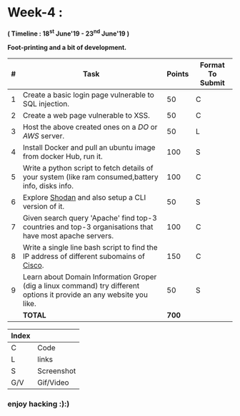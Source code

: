 # Week-4 :

**( Timeline : 18<sup>st</sup> June'19 - 23<sup>nd</sup> June'19 )**
 
 **Foot-printing and a bit of development.**

|#| Task		| Points	|	Format To Submit	|
|--| ------------- 	| -------------	|	-------------------		|
|1| Create a basic login page vulnerable to SQL injection.  | 50  |	C	|
|2| Create a web page vulnerable to XSS.  | 50  |	C	|
|3| Host the above created ones on a *DO* or *AWS* server. | 50  |	L |
|4| Install Docker and pull an ubuntu image from docker Hub, run it.  | 100  |		S	|
|5| Write a python script to fetch details of your system (like ram consumed,battery info, disks info.| 100  |	C	|
|6| Explore [Shodan](https://www.shodan.io/) and also setup a CLI version of it. | 50  |	S	|
|7| Given search query 'Apache' find top-3 countries and top-3 organisations that have most apache servers. |100| C |
|8| Write a single line bash script to find the IP address of different subomains of [Cisco](https://www.cisco.com/). | 150  |	C	|
|9| Learn about Domain Information Groper (dig a linux command) try different options it provide an any website you like. | 50  |		S	|
|| **TOTAL** 	| **700**	|



Index	|	|
--------|-------|
C	| Code	|
L |links|
S	| Screenshot	|
G/V	| Gif/Video	|



### enjoy hacking :):)
